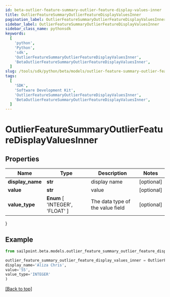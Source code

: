 ```yaml
---
id: beta-outlier-feature-summary-outlier-feature-display-values-inner
title: OutlierFeatureSummaryOutlierFeatureDisplayValuesInner
pagination_label: OutlierFeatureSummaryOutlierFeatureDisplayValuesInner
sidebar_label: OutlierFeatureSummaryOutlierFeatureDisplayValuesInner
sidebar_class_name: pythonsdk
keywords:
  [
    'python',
    'Python',
    'sdk',
    'OutlierFeatureSummaryOutlierFeatureDisplayValuesInner',
    'BetaOutlierFeatureSummaryOutlierFeatureDisplayValuesInner',
  ]
slug: /tools/sdk/python/beta/models/outlier-feature-summary-outlier-feature-display-values-inner
tags:
  [
    'SDK',
    'Software Development Kit',
    'OutlierFeatureSummaryOutlierFeatureDisplayValuesInner',
    'BetaOutlierFeatureSummaryOutlierFeatureDisplayValuesInner',
  ]
---
```


# OutlierFeatureSummaryOutlierFeatureDisplayValuesInner

## Properties

| Name | Type | Description | Notes |
| --- | --- | --- | --- |
| **display_name** | **str** | display name | [optional] |
| **value** | **str** | value | [optional] |
| **value_type** | **Enum** [ 'INTEGER', 'FLOAT' ] | The data type of the value field | [optional] |

}

## Example

```python
from sailpoint.beta.models.outlier_feature_summary_outlier_feature_display_values_inner import OutlierFeatureSummaryOutlierFeatureDisplayValuesInner

outlier_feature_summary_outlier_feature_display_values_inner = OutlierFeatureSummaryOutlierFeatureDisplayValuesInner(
display_name='Aliza Chris',
value='55',
value_type='INTEGER'
)

```

[[Back to top]](#)
